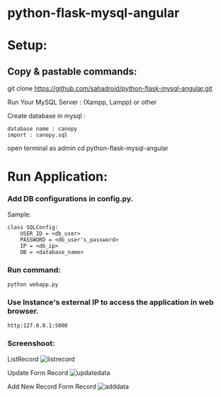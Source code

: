 # python-flask-mysql-angular

# Setup:
##  Copy & pastable commands:




git clone https://github.com/sahadroid/python-flask-mysql-angular.git 

Run Your MySQL Server : (Xampp, Lampp) or other 

Create database in mysql :

	database name : canopy 
	import : canopy.sql

open terminal as admin 
cd python-flask-mysql-angular



# Run Application:

### Add DB configurations in config.py.

Sample:

    class SQLConfig:
        USER_ID = <db_user>
        PASSWORD = <db_user's_password>
        IP = <db_ip>
        DB = <database_name>

### Run command:

    python webapp.py

### Use Instance's external IP to access the application in web browser.

    http:127.0.0.1:5000


### Screenshoot:

ListRecord
![listrecord](https://user-images.githubusercontent.com/27715383/109251806-b5d63b00-781e-11eb-878d-0e4fec2c69fe.png)	

Update Form Record
![updatedata](https://user-images.githubusercontent.com/27715383/109252129-5fb5c780-781f-11eb-97c3-9c7bc9d263e3.png)

Add New Record Form Record
![adddata](https://user-images.githubusercontent.com/27715383/109252250-a3a8cc80-781f-11eb-999d-cb0ca62f242b.png)
